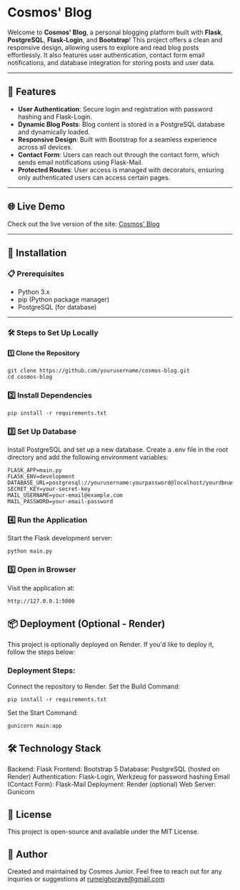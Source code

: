 # Cosmos' Blog

Welcome to **Cosmos' Blog**, a personal blogging platform built with **Flask**, **PostgreSQL**, **Flask-Login**, and **Bootstrap**! This project offers a clean and responsive design, allowing users to explore and read blog posts effortlessly. It also features user authentication, contact form email notifications, and database integration for storing posts and user data.

---

## 🌟 Features
- **User Authentication**: Secure login and registration with password hashing and Flask-Login.
- **Dynamic Blog Posts**: Blog content is stored in a PostgreSQL database and dynamically loaded.
- **Responsive Design**: Built with Bootstrap for a seamless experience across all devices.
- **Contact Form**: Users can reach out through the contact form, which sends email notifications using Flask-Mail.
- **Protected Routes**: User access is managed with decorators, ensuring only authenticated users can access certain pages.

---

## 🌐 Live Demo  
Check out the live version of the site: [Cosmos' Blog](https://cosmos-flask-blog-2.onrender.com/)

---

## 🚀 Installation

### 📋 Prerequisites
- Python 3.x
- pip (Python package manager)
- PostgreSQL (for database)

---

### 🛠️ Steps to Set Up Locally

#### 1️⃣ Clone the Repository
```
git clone https://github.com/yourusername/cosmos-blog.git
cd cosmos-blog
```
### 2️⃣ Install Dependencies
```
pip install -r requirements.txt
```
### 3️⃣ Set Up Database
Install PostgreSQL and set up a new database.
Create a .env file in the root directory and add the following environment variables:
```
FLASK_APP=main.py
FLASK_ENV=development
DATABASE_URL=postgresql://yourusername:yourpassword@localhost/yourdbname
SECRET_KEY=your-secret-key
MAIL_USERNAME=your-email@example.com
MAIL_PASSWORD=your-email-password
```
### 4️⃣ Run the Application
Start the Flask development server:

```
python main.py
```
### 5️⃣ Open in Browser
Visit the application at:

```
http://127.0.0.1:5000
```
## 📦 Deployment (Optional - Render)
This project is optionally deployed on Render. If you'd like to deploy it, follow the steps below:

### Deployment Steps:
Connect the repository to Render.
Set the Build Command:
```
pip install -r requirements.txt
```
Set the Start Command:
```
gunicorn main:app
```

## 🛠️ Technology Stack
Backend: Flask
Frontend: Bootstrap 5
Database: PostgreSQL (hosted on Render)
Authentication: Flask-Login, Werkzeug for password hashing
Email (Contact Form): Flask-Mail
Deployment: Render (optional)
Web Server: Gunicorn

## 📜 License
This project is open-source and available under the MIT License.

## 👤 Author
Created and maintained by Cosmos Junior.
Feel free to reach out for any inquiries or suggestions at rumeighoraye@gmail.com
